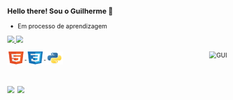 ### Hello there! Sou o Guilherme 👋
- Em processo de aprendizagem
<div>
  <a href="https://github.com/HarmonicDust73">
  <img height="180em" src="https://github-readme-stats.vercel.app/api?username=HarmonicDust73&show_icons=true&theme=dark&include_all_commits=true&count_private=true"/>
  <img height="180em" src="https://github-readme-stats.vercel.app/api/top-langs/?username=HarmonicDust73&layout=compact&langs_count=16&theme=dark"/>
</div>
  <div style="display: inline_block"><br>
  <img align="center" alt="Gui-HTML" height="30" width="40" src="https://raw.githubusercontent.com/devicons/devicon/master/icons/html5/html5-original.svg">
  <img align="center" alt="Gui-CSS" height="30" width="40" src="https://raw.githubusercontent.com/devicons/devicon/master/icons/css3/css3-original.svg">
  <img align="center" alt="Gui-Python" height="30" width="40" src="https://raw.githubusercontent.com/devicons/devicon/master/icons/python/python-original.svg">
  <img align="right" alt="GUI" src= net-gifmaker](https://user-images.githubusercontent.com/87552607/127435023-b344be7c-8e80-4ead-8b51-81bce7328c6a.gif)>   
</div>
  <h1>
<div>
 <a href="https://discord.gg/G9GPg5SA75" target="_blank"><img src="https://img.shields.io/badge/Discord-7289DA?style=for-the-badge&logo=discord&logoColor=white" target="_blank"></a> 
  <a href = "mailto:lglguilherme18@gmail.com"><img src="https://img.shields.io/badge/-Gmail-%23333?style=for-the-badge&logo=gmail&logoColor=white" target="_blank"></a>
  </div>
